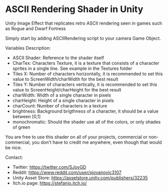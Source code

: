 # ASCII Rendering Shader in Unity
 Unity Image Effect that replicates retro ASCII rendering seen in games such as Rogue and Dwarf Fortress

Simply start by adding ASCIIRendering script to your camera Game Object.

Variables Description:
* ASCII Shader: Reference to the shader itself
* CharTex: Characters Texture, it is a texture that consists of a character sprites in a single line. See example in the Textures folder
* Tiles X: Number of characters horizontally, it is recommended to set this value to ScreenWidth/charWidth for the best result
* Tiles Y: Number of characters vertically, it is recommended to set this value to ScreenHeight/charHeight for the best result
* charWidth: Width of a single character in pixels
* charHeight: Height of a single character in pixels
* charCount: Number of characters in a texture
* brightness: Background brigthness of a character, it should be a value between [0,1]
* monochromatic: Should the shader use all of the colors, or only shades of green

You are free to use this shader on all of your projects, commercial or non-commercial, you don't have to credit me anywhere, even though that would be nice.

Contact:
* Twitter: https://twitter.com/SJovGD
* Reddit: https://www.reddit.com/user/sjovanovic3107
* Unity Asset Store: https://assetstore.unity.com/publishers/32235
* Itch.io page: https://stefanjo.itch.io/

